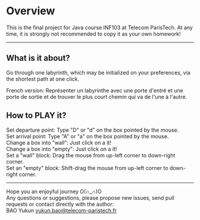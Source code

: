 # Overview

This is the final project for Java course INF103 at Telecom ParisTech.
At any time, it is strongly not recommended to copy it as your own homework!

***
## What is it about?

Go through one labyrinth, which may be initialized on your preferences, via the shortest path at one click.

French version: Représenter un labyrinthe avec une porte d'entré et une porte de sortie et de trouver le plus court chemin qui va de l'une à l'autre.

## How to PLAY it?

Set departure point: Type \"D\" or \"d\" on the box pointed by the mouse.  
Set arrival point:   Type \"A\" or \"a\" on the box pointed by the mouse.  
Change a box into \"wall\":  Just click on a it!  
Change a box into \"empty\": Just click on a it!  
Set a \"wall\" block:   Drag the mouse from up-left corner to down-right corner.  
Set an \"empty\" block:  Shift-drag the mouse from up-left corner to down-right corner.

***

Hope you an enjoyful journey O(∩\_∩)O  
Any questions or suggestions, please propose new issues, send pull requests or contact directly with the author:  
BAO Yukun    yukun.bao@telecom-paristech.fr
